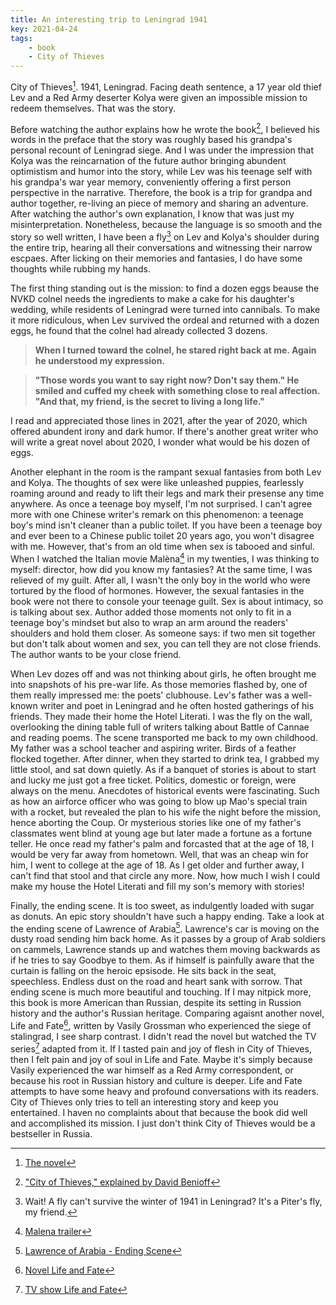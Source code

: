 ```yaml
---
title: An interesting trip to Leningrad 1941
key: 2021-04-24
tags: 
    - book
    - City of Thieves
---
```

City of Thieves[^1]. 1941, Leningrad. Facing death sentence, a 17 year old thief Lev and a Red Army deserter Kolya were given an impossible mission to redeem themselves. That was the story.  

Before watching the author explains how he wrote the book[^2], I believed his words in the preface that the story was roughly based his grandpa's personal recount of Leningrad siege. And I was under the impression that Kolya was the reincarnation of the future author bringing abundent optimistism and humor into the story, while Lev was his teenage self with his grandpa's war year memory, conveniently offering a first person perspective in the narrative. Therefore, the book is a trip for grandpa and author together, re-living an piece of memory and sharing an adventure. After watching the author's own explanation, I know that was just my misinterpretation. Nonetheless, because the language is so smooth and the story so well written, I have been a fly[^3] on Lev and Kolya's shoulder during the entire trip, hearing all their conversations and witnessing their narrow escpaes. After licking on their memories and fantasies, I do have some thoughts while rubbing my hands.  

The first thing standing out is the mission: to find a dozen eggs beause the NVKD colnel needs the ingredients to make a cake for his daughter's wedding, while residents of Leningrad were turned into cannibals. To make it more ridiculous, when Lev survived the ordeal and returned with a dozen eggs, he found that the colnel had already collected 3 dozens.  

>**When I turned toward the colnel, he stared right back at me. Again he understood my expression.**  

>**"Those words you want to say right now? Don't say them." He smiled and cuffed my cheek with something close to real affection. "And that, my friend, is the secret to living a long life."**

I read and appreciated those lines in 2021, after the year of 2020, which offered abundent irony and dark humor. If there's another great writer who will write a great novel about 2020, I wonder what would be his dozen of eggs. 

Another elephant in the room is the rampant sexual fantasies from both Lev and Kolya. The thoughts of sex were like unleashed puppies, fearlessly roaming around and ready to lift their legs and mark their presense any time anywhere. As once a teenage boy myself, I'm not surprised. I can't agree more with one Chinese writer's remark on this phenomenon: a teenage boy's mind isn't cleaner than a public toilet. If you have been a teenage boy and ever been to a Chinese public toilet 20 years ago, you won't disagree with me. However, that's from an old time when sex is tabooed and sinful. When I watched the Italian movie Malèna[^4] in my twenties, I was thinking to myself: director, how did you know my fantasies? At the same time, I was relieved of my guilt. After all, I wasn't the only boy in the world who were tortured by the flood of hormones. However, the sexual fantasies in the book were not there to console your teenage guilt. Sex is about intimacy, so is talking about sex. Author added those moments not only to fit in a teenage boy's mindset but also to wrap an arm around the readers' shoulders and hold them closer. As someone says: if two men sit together but don't talk about women and sex, you can tell they are not close friends. The author wants to be your close friend.  

When Lev dozes off and was not thinking about girls, he often brought me into snapshots of his pre-war life. As those memories flashed by, one of them really impressed me: the poets' clubhouse. 
Lev's father was a well-known writer and poet in Leningrad and he often hosted gatherings of his friends. They made their home the Hotel Literati. I was the fly on the wall, overlooking the dining table full of writers talking about Battle of Cannae and reading poems. The scene transported me back to my own childhood. My father was a school teacher and aspiring writer. Birds of a feather flocked together. After dinner, when they started to drink tea, I grabbed my little stool, and sat down quietly. As if a banquet of stories is about to start and lucky me just got a free ticket. Politics, domestic or foreign, were always on the menu. Anecdotes of historical events were fascinating. Such as how an airforce officer who was going to blow up Mao's special train with a rocket, but revealed the plan to his wife the night before the mission, hence aborting the Coup. Or mysterious stories like one of my father's classmates went blind at young age but later made a fortune as a fortune teller. He once read my father's palm and forcasted that at the age of 18, I would be very far away from hometown. Well, that was an cheap win for him, I went to college at the age of 18. As I get older and further away, I can't find that stool and that circle any more. Now, how much I wish I could make my house the Hotel Literati and fill my son's memory with stories! 

Finally, the ending scene. It is too sweet, as indulgently loaded with sugar as donuts. An epic story shouldn't have such a happy ending. Take a look at the ending scene of Lawrence of Arabia[^5].
Lawrence's car is moving on the dusty road sending him back home. As it passes by a group of Arab soldiers on cammels, Lawrence stands up and watches them moving backwards as if he tries to
say Goodbye to them. As if himself is painfully aware that the curtain is falling on the heroic epsisode. He sits back in the seat, speechless. Endless dust on the road and heart sank with sorrow. 
That ending scene is much more beautiful and touching. If I may nitpick more, this book is more American than Russian, despite its setting in Russion history and the author's Russian heritage. 
Comparing agaisnt another novel, Life and Fate[^6], written by Vasily Grossman who experienced the siege of stalingrad, I see sharp contrast. I didn't read the novel but watched the TV series[^7] adapted from it. If I tasted pain and joy of flesh in City of Thieves, then I felt pain and joy of soul in Life and Fate. Maybe it's simply because Vasily experienced the war himself as a Red Army correspondent, or because his root in Russian history and culture is deeper. Life and Fate attempts to have some heavy and profound conversations with its readers. City of Thieves only tries to tell an interesting story and keep you entertained. I haven no complaints about that because the book did well and accomplished its mission. I just don't think City of Thieves would be a bestseller in Russia.  


[^1]: [The novel](https://en.wikipedia.org/wiki/City_of_Thieves_%28novel%29) 
[^2]: ["City of Thieves," explained by David Benioff](https://www.youtube.com/watch?v=0mFDSuk0zdM)
[^3]: Wait! A fly can't survive the winter of 1941 in Leningrad? It's a Piter's fly, my friend.
[^4]: [Malena trailer](https://www.youtube.com/watch?v=SxqUoUvNBXY)
[^5]: [Lawrence of Arabia - Ending Scene](https://youtu.be/C8vHgdbtmj8?t=13349)
[^6]: [Novel Life and Fate](https://en.wikipedia.org/wiki/Life_and_Fate)
[^7]: [TV show Life and Fate](https://www.amazon.com/Life-and-Fate/dp/B074XG2MQB)
